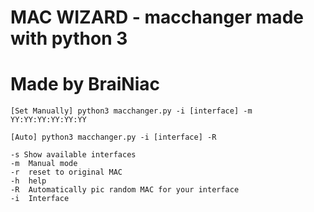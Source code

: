 # MAC WIZARD - macchanger made with python 3
# Made by BraiNiac

```
[Set Manually] python3 macchanger.py -i [interface] -m YY:YY:YY:YY:YY:YY
```

```
[Auto] python3 macchanger.py -i [interface] -R
```

```
-s Show available interfaces
-m  Manual mode
-r  reset to original MAC
-h  help
-R  Automatically pic random MAC for your interface
-i  Interface
```
